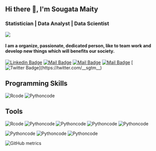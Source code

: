 ##          Hi there 👋, I'm Sougata Maity
### Statistician | Data Analyst | Data Scientist


![](https://marvel-b1-cdn.bc0a.com/f00000000234031/www.pacificu.edu/sites/default/files/styles/page_banner/public/DataScience_Banner.jpg?itok=A3Y_n3bK)


#### I am a organize, passionate, dedicated person, like to team work and develop new things which will benefits our society.

[![Linkedin Badge](https://img.shields.io/badge/-Linkedin-0e76a8?style=flat&labelColor=0e76a8&logo=linkedin&logoColor=white)](https://www.linkedin.com/in/sougata-maity-sgtm/)
[![Mail Badge](https://img.shields.io/badge/-Gmail-c0392b?style=flat&labelColor=c0392b&logo=gmail&logoColor=white)](mailto:issougatamaity724@gmail.com)
[![Mail Badge](https://img.shields.io/badge/-facebook-0e76a8?style=flat&labelColor=0e76a8&logo=facebook&logoColor=white)](https://www.facebook.com/sgtm02/)
[![Mail Badge](https://img.shields.io/badge/-Instragram-e84393?style=flat&labelColor=e84393&logo=instagram&logoColor=white)](https://www.instagram.com/sougatamaity2/)
[![Twitter Badge](https://img.shields.io/badge/-@__sgtm__-1ca0f1?style=flat&labelColor=1ca0f1&logo=twitter&logoColor=white&link=https://twitter.com/__sgtm__)](https://twitter.com/__sgtm__)


## Programming Skills
![Rcode](https://img.shields.io/badge/code-R-blue?logo=R&logoColor=white)
![Pythoncode](https://img.shields.io/badge/code-python-orange?logo=Python&logoColor=white)

## Tools
![Rcode](https://img.shields.io/badge/.-RStudio-blue?logo=RStudio&logoColor=white)
![Pythoncode](https://img.shields.io/badge/.-Anaconda-success?logo=Anaconda&logoColor=white)
![Pythoncode](https://img.shields.io/badge/.-Jupyter-orange?logo=Jupyter&logoColor=white)
![Pythoncode](https://img.shields.io/badge/.-VSCode-blueviolet?logo=VisualStudioCode&logoColor=white)
![Pythoncode](https://img.shields.io/badge/.-Pycharm-brightgreen?logo=Pycharm&logoColor=white)

![Pythoncode](https://img.shields.io/badge/.-Excel-brightgreen?logo=MicrosoftExcel&logoColor=white)
![Pythoncode](https://img.shields.io/badge/.-Word-blue?logo=MicrosoftWord&logoColor=white)
![Pythoncode](https://img.shields.io/badge/.-Powerpoint-red?logo=MicrosoftPowerpoint&logoColor=white)



![GitHub metrics](https://metrics.lecoq.io/SougataMaity)  
